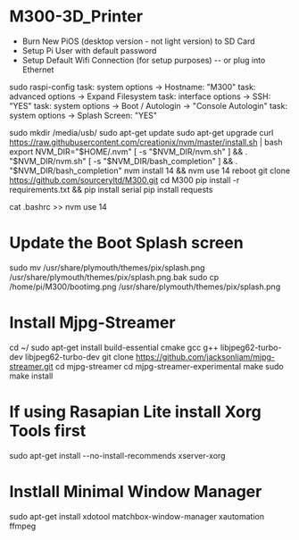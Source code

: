 # M300-3D_Printer

- Burn New PiOS (desktop version - not light version) to SD Card
- Setup Pi User with default password
- Setup Default Wifi Connection (for setup purposes) -- or plug into Ethernet

sudo raspi-config
  task: system options -> Hostname:   "M300"
  task: advanced options -> Expand Filesystem
  task: interface options -> SSH: "YES"
  task: system options -> Boot / Autologin -> "Console Autologin"
  task: system options -> Splash Screen:  "YES"

sudo mkdir /media/usb/
sudo apt-get update
sudo apt-get upgrade
curl https://raw.githubusercontent.com/creationix/nvm/master/install.sh | bash
export NVM_DIR="$HOME/.nvm"
[ -s "$NVM_DIR/nvm.sh" ] && \. "$NVM_DIR/nvm.sh"
[ -s "$NVM_DIR/bash_completion" ] && \. "$NVM_DIR/bash_completion"
nvm install 14 && nvm use 14
reboot
git clone https://github.com/sourceryltd/M300.git
cd M300
pip install -r requirements.txt && pip install serial
pip install requests

cat .bashrc >> nvm use 14


# Update the Boot Splash screen
sudo mv /usr/share/plymouth/themes/pix/splash.png /usr/share/plymouth/themes/pix/splash.png.bak
sudo cp /home/pi/M300/bootimg.png /usr/share/plymouth/themes/pix/splash.png

# Install Mjpg-Streamer
cd ~/
sudo apt-get install build-essential cmake gcc g++ libjpeg62-turbo-dev libjpeg62-turbo-dev
git clone https://github.com/jacksonliam/mjpg-streamer.git
cd mjpg-streamer
cd mjpg-streamer-experimental
make
sudo make install


# If using Rasapian Lite install Xorg Tools first
sudo apt-get install --no-install-recommends xserver-xorg

# Instlall Minimal Window Manager
sudo apt-get install xdotool matchbox-window-manager xautomation ffmpeg




